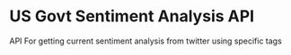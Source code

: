 # US Govt Sentiment Analysis API
API For getting current sentiment analysis from twitter using specific tags
